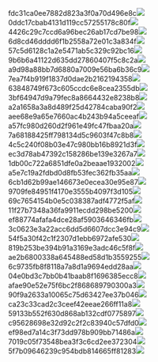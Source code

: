 fdc31ca0ee7882d823a3f0a70d496e8c<img  src="https://img.alicdn.com/bao/uploaded/i3/2639837995/TB2me9npIj_B1NjSZFHXXaDWpXa_!!2639837995.jpg_160x160.jpg">
0ddc17cbab4131d119cc57255178c80f<img  src="https://img.alicdn.com/bao/uploaded/i1/2639837995/O1CN0128vl0KHRyAexEmp_!!2639837995.jpg_160x160.jpg">
4426c29c7ccd6a96bec26ab17cd7be98<img  src="https://img.alicdn.com/bao/uploaded/i4/2639837995/O1CN0128vl03pVszyGMqJ_!!2639837995.jpg_160x160.jpg">
6d8cd46dddd6f1b2558a72e01c3a834f<img  src="https://img.alicdn.com/bao/uploaded/i2/2639837995/O1CN0128vl0Ih2dy6u3Fm_!!2639837995.jpg_160x160.jpg">
57c5d6128c1a2e5471ab5c329c92bc16<img  src="https://img.alicdn.com/bao/uploaded/i3/2639837995/O1CN0128vl0EHQKbxN3lK_!!2639837995.jpg_160x160.jpg">
9b6b6a41122d635dd27860407f5c8c2a<img  src="https://img.alicdn.com/bao/uploaded/i4/2639837995/O1CN0128vl0WN9kjPa3ZD_!!2639837995.jpg_160x160.jpg">
a9d98a88bb7d6880a7009e56ba6b36c9<img  src="https://img.alicdn.com/bao/uploaded/i2/2639837995/TB2mEA3prZnBKNjSZFGXXbt3FXa_!!2639837995.jpg_160x160.jpg">
7ea7f4b919f1837d0dae2b2162194358<img  src="https://img.alicdn.com/bao/uploaded/i2/2639837995/O1CN0128vl0QpJsAxAuM2_!!2639837995.jpg_160x160.jpg">
63848749f673c605ccdc6e8cea2355db<img  src="https://img.alicdn.com/bao/uploaded/i1/2639837995/O1CN0128vl0Y8l0ANbkeI_!!2639837995.jpg_160x160.jpg">
3bf64947d9a79fec8a8664432e8238b8<img  src="https://img.alicdn.com/bao/uploaded/i4/2639837995/O1CN0128vl0crlIuBjuDl_!!2639837995.jpg_160x160.jpg">
a2a1658a3a8d489f25d42784caba90f2<img  src="https://img.alicdn.com/bao/uploaded/i4/2639837995/O1CN0128vl0FocLMl3t6j_!!2639837995.jpg_160x160.jpg">
aee68e9a65e7660ac4b243b94a5ceeaf<img  src="https://img.alicdn.com/bao/uploaded/i3/2639837995/TB2Z4ECncj_B1NjSZFHXXaDWpXa_!!2639837995.jpg_160x160.jpg">
a57fc980d260d2f961e49fc47fbaa20a<img  src="https://img.alicdn.com/imgextra/i4/2639837995/O1CN0128vl0mRetIMTSO3_!!2639837995.jpg">
7a68188425ff798134d5c9603f47c8b8<img  src="https://img.alicdn.com/imgextra/i2/2639837995/O1CN0128vl0lb9zdkpMc7_!!2639837995.jpg">
4c5c240f08b03e47c980bb16b8921d3f<img  src="https://img.alicdn.com/imgextra/i2/2639837995/O1CN0128vl0lb8vAXIR2B_!!2639837995.jpg">
ec3d78ab47392c158286be139e3267a7<img  src="https://img.alicdn.com/imgextra/i4/2639837995/O1CN0128vl0lb9BlsOKnI_!!2639837995.jpg">
1db00c722a6851dfe0a2beaae1932002<img  src="https://img.alicdn.com/imgextra/i4/2639837995/O1CN0128vl0mRflLtiPMG_!!2639837995.jpg">
a5e7c19a2fdbd0d8fb53fec362fb35aa<img  src="https://img.alicdn.com/imgextra/i2/2639837995/O1CN0128vl0enRfb3DeLM_!!2639837995.jpg">
6cb1d62b99ae146673e0ecea30e95e87<img  src="https://img.alicdn.com/imgextra/i1/2639837995/O1CN0128vl0mRg1z4ZnTx_!!2639837995.jpg">
9709fe84951f4170e3555b4097f3d105<img  src="https://img.alicdn.com/imgextra/i4/2639837995/O1CN0128vl0kRGze8yQrh_!!2639837995.jpg">
69c7654154b0e5c038387adf4772f5af<img  src="https://img.alicdn.com/imgextra/i3/2639837995/O1CN0128vl0kRGFuYCAtl_!!2639837995.jpg">
11f27b7348a36fa9911ecdd298be5200<img  src="https://img.alicdn.com/imgextra/i3/2639837995/O1CN0128vl0jxhD4Qveiz_!!2639837995.jpg">
ef88774afafa4dce28af5903646346fb<img  src="https://img.alicdn.com/imgextra/i4/2639837995/O1CN0128vl0lpkueLkKLr_!!2639837995.jpg">
3c0623e3a22acc6dd5d6607dcc3e94c9<img  src="https://img.alicdn.com/imgextra/i4/2639837995/O1CN0128vl0lpkuesXtN4_!!2639837995.jpg">
54f5a30f42c1f2307d1ebb6972afe530<img  src="https://img.alicdn.com/imgextra/i1/2639837995/O1CN0128vl0l47ii1DoUK_!!2639837995.jpg">
819b253be394b91a3169e3adc46c5f8f<img  src="https://img.alicdn.com/imgextra/i1/2639837995/O1CN0128vl0lIb1TRkTu8_!!2639837995.jpg">
ae2b6800338a645488ed58d1b3559255<img  src="https://img.alicdn.com/imgextra/i3/2639837995/O1CN0128vl0lIbh31afJw_!!2639837995.jpg">
6c9735fb8f8118a7a8d1a9694edd28aa<img  src="https://img.alicdn.com/imgextra/i1/2639837995/O1CN0128vl0kyKDAcTTt3_!!2639837995.jpg">
04e0bd3c7bb0b41baab8f1696385ecc8<img  src="https://img.alicdn.com/imgextra/i2/2639837995/O1CN0128vl0lG4hEVfL7c_!!2639837995.jpg">
afae90e52e75f6bc2f868689790300a3<img  src="https://img.alicdn.com/imgextra/i1/2639837995/O1CN0128vl0lbEManBUvv_!!2639837995.jpg">
90f9a2633a10065c75d63427ee37b046<img  src="https://img.alicdn.com/imgextra/i4/2639837995/O1CN0128vl0mRf9vgJU2a_!!2639837995.jpg">
ca23c33cad2c3ceef42eeae266ff11a8<img  src="https://img.alicdn.com/imgextra/i4/2639837995/O1CN0128vl0lIakqACSlc_!!2639837995.jpg">
59133b552f630d868ab132cdf0775897<img  src="https://img.alicdn.com/imgextra/i3/2639837995/O1CN0128vl0kRGeqwnckQ_!!2639837995.jpg">
c95628698e32d92c2f2c83940c57dfd0<img  src="https://img.alicdn.com/imgextra/i4/2639837995/O1CN0128vl0lb9OEBaXQZ_!!2639837995.jpg">
ef98ed7a14c3f73dd978b909bb71486a<img  src="https://img.alicdn.com/imgextra/i1/2639837995/O1CN0128vl0jX4uOq6tEh_!!2639837995.jpg">
7019c05f73548bea3f3c6cd2ee372304<img  src="https://img.alicdn.com/imgextra/i2/2639837995/O1CN0128vl0lbAC6i7Z7C_!!2639837995.jpg">
5f7b09646239c954bdb814665ff81283<img  src="https://img.alicdn.com/imgextra/i3/2639837995/O1CN0128vl0lb93SjYh2V_!!2639837995.jpg">
